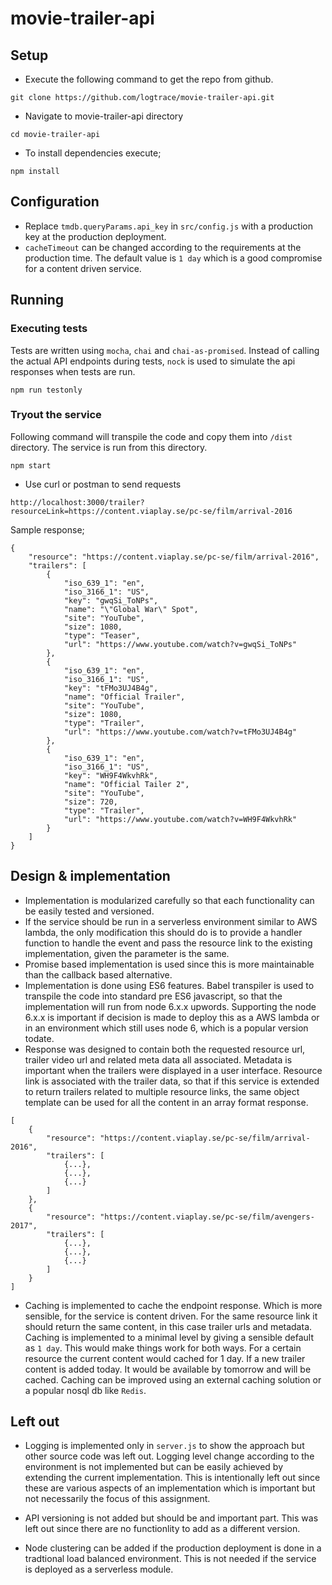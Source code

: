 # movie-trailer-api

## Setup

* Execute the following command to get the repo from github.
```
git clone https://github.com/logtrace/movie-trailer-api.git
```
* Navigate to movie-trailer-api directory
```
cd movie-trailer-api

```
* To install dependencies execute;
```
npm install
```

## Configuration

* Replace `tmdb.queryParams.api_key` in `src/config.js` with a production key at the production deployment.
* `cacheTimeout` can be changed according to the requirements at the production time. The default value is `1 day` which is a good compromise for a content driven service.

## Running

### Executing tests
Tests are written using `mocha`, `chai` and `chai-as-promised`. Instead of calling the actual API endpoints during tests, `nock` is used to simulate the api responses when tests are run.

```
npm run testonly
```

### Tryout the service
Following command will transpile the code and copy them into `/dist` directory. The service is run from this directory.

```
npm start
```
* Use curl or postman to send requests
```
http://localhost:3000/trailer?resourceLink=https://content.viaplay.se/pc-se/film/arrival-2016
```
Sample response;

```
{
    "resource": "https://content.viaplay.se/pc-se/film/arrival-2016",
    "trailers": [
        {
            "iso_639_1": "en",
            "iso_3166_1": "US",
            "key": "gwqSi_ToNPs",
            "name": "\"Global War\" Spot",
            "site": "YouTube",
            "size": 1080,
            "type": "Teaser",
            "url": "https://www.youtube.com/watch?v=gwqSi_ToNPs"
        },
        {
            "iso_639_1": "en",
            "iso_3166_1": "US",
            "key": "tFMo3UJ4B4g",
            "name": "Official Trailer",
            "site": "YouTube",
            "size": 1080,
            "type": "Trailer",
            "url": "https://www.youtube.com/watch?v=tFMo3UJ4B4g"
        },
        {
            "iso_639_1": "en",
            "iso_3166_1": "US",
            "key": "WH9F4WkvhRk",
            "name": "Official Tailer 2",
            "site": "YouTube",
            "size": 720,
            "type": "Trailer",
            "url": "https://www.youtube.com/watch?v=WH9F4WkvhRk"
        }
    ]
}
```
## Design & implementation

* Implementation is modularized carefully so that each functionality can be easily tested and versioned.
* If the service should be run in a serverless environment similar to AWS lambda, the only modification this should do is to provide a handler function to handle the event and pass the resource link to the existing implementation, given the parameter is the same.
* Promise based implementation is used since this is more maintainable than the callback based alternative.
* Implementation is done using ES6 features. Babel transpiler is used to transpile the code into standard pre ES6 javascript, so that the implementation will run from node 6.x.x upwords. Supporting the node 6.x.x is important if decision is made to deploy this as a AWS lambda or in an environment which still uses node 6, which is a popular version todate.
* Response was designed to contain both the requested resource url, trailer video url and related meta data all associated. Metadata is important when the trailers were displayed in a user interface. Resource link is associated with the trailer data, so that if this service is extended to return trailers related to multiple resource links, the same object template can be used for all the content in an array format response.
```
[
    {
        "resource": "https://content.viaplay.se/pc-se/film/arrival-2016",
        "trailers": [
            {...},
            {...},
            {...}
        ]
    },
    {
        "resource": "https://content.viaplay.se/pc-se/film/avengers-2017",
        "trailers": [
            {...},
            {...},
            {...}
        ]
    }
]
```
* Caching is implemented to cache the endpoint response. Which is more sensible, for the service is content driven. For the same resource link it should return the same content, in this case trailer urls and metadata. Caching is implemented to a minimal level by giving a sensible default as `1 day`. This would make things work for both ways. For a certain resource the current content would cached for 1 day. If a new trailer content is added today. It would be available by tomorrow and will be cached. Caching can be improved using an external caching solution or a popular nosql db like `Redis`.

## Left out
* Logging is implemented only in `server.js` to show the approach but other source code was left out. Logging level change according to the environment is not implemented but can be easily achieved by extending the current implementation. This is intentionally left out since these are various aspects of an implementation which is important but not necessarily the focus of this assignment.

* API versioning is not added but should be and important part. This was left out since there are no functionlity to add as a different version.

* Node clustering can be added if the production deployment is done in a tradtional load balanced environment. This is not needed if the service is deployed as a serverless module.
